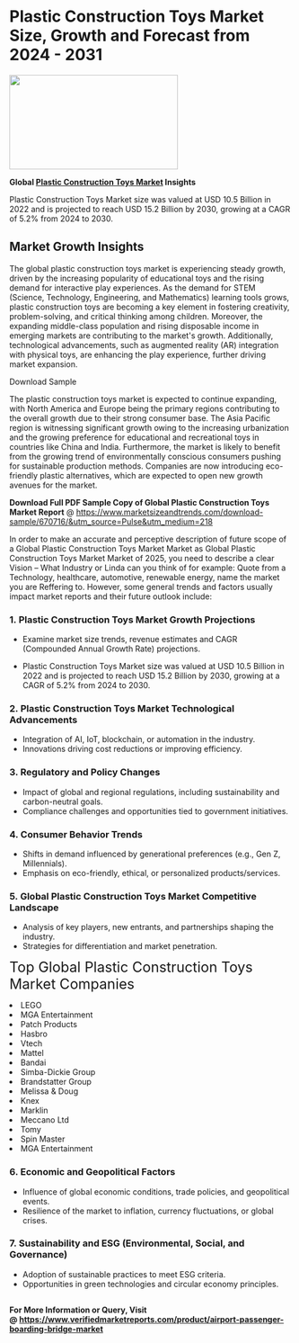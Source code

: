 <H1>Plastic Construction Toys Market Size, Growth and Forecast from 2024 - 2031</H1><img class="aligncenter size-medium wp-image-584254" src="https://thirdeyenews.in/wp-content/uploads/2024/09/Global-Market-Research-300x168.jpeg" alt="" width="300" height="168" /><p><strong>Global&nbsp;<a href="https://www.marketsizeandtrends.com/download-sample/670716/&amp;utm_source=Pulse&amp;utm_medium=218">Plastic Construction Toys Market</a> Insights</strong></p><p>Plastic Construction Toys Market size was valued at USD 10.5 Billion in 2022 and is projected to reach USD 15.2 Billion by 2030, growing at a CAGR of 5.2% from 2024 to 2030.</p><p><h2>Market Growth Insights</h2> <p>The global plastic construction toys market is experiencing steady growth, driven by the increasing popularity of educational toys and the rising demand for interactive play experiences. As the demand for STEM (Science, Technology, Engineering, and Mathematics) learning tools grows, plastic construction toys are becoming a key element in fostering creativity, problem-solving, and critical thinking among children. Moreover, the expanding middle-class population and rising disposable income in emerging markets are contributing to the market's growth. Additionally, technological advancements, such as augmented reality (AR) integration with physical toys, are enhancing the play experience, further driving market expansion.</p> <p>Download Sample</p> <p>The plastic construction toys market is expected to continue expanding, with North America and Europe being the primary regions contributing to the overall growth due to their strong consumer base. The Asia Pacific region is witnessing significant growth owing to the increasing urbanization and the growing preference for educational and recreational toys in countries like China and India. Furthermore, the market is likely to benefit from the growing trend of environmentally conscious consumers pushing for sustainable production methods. Companies are now introducing eco-friendly plastic alternatives, which are expected to open new growth avenues for the market.</p> <p></p><p><span class=""><strong>Download Full PDF Sample Copy of Global Plastic Construction Toys Market Report</strong> @ <a href="https://www.marketsizeandtrends.com/download-sample/670716/&amp;utm_source=Pulse&amp;utm_medium=218" target="_blank">https://www.marketsizeandtrends.com/download-sample/670716/&amp;utm_source=Pulse&amp;utm_medium=218</a></span></p><p>In order to make an accurate and perceptive description of future scope of a Global&nbsp;Plastic Construction Toys Market Market as Global&nbsp;Plastic Construction Toys Market Market of 2025, you need to describe a clear Vision &ndash; What Industry or Linda can you think of for example: Quote from a Technology, healthcare, automotive, renewable energy, name the market you are Reffering to. However, some general trends and factors usually impact market reports and their future outlook include:</p><h3>1.&nbsp;<strong>Plastic Construction Toys Market Growth Projections</strong></h3><ul><li>Examine market size trends, revenue estimates and CAGR (Compounded Annual Growth Rate) projections.</li><li><p>Plastic Construction Toys Market size was valued at USD 10.5 Billion in 2022 and is projected to reach USD 15.2 Billion by 2030, growing at a CAGR of 5.2% from 2024 to 2030.</p></li></ul><h3>2.&nbsp;<strong>Plastic Construction Toys Market Technological Advancements</strong></h3><ul><li>Integration of AI, IoT, blockchain, or automation in the industry.</li><li>Innovations driving cost reductions or improving efficiency.</li></ul><h3>3.&nbsp;<strong>Regulatory and Policy Changes</strong></h3><ul><li>Impact of global and regional regulations, including sustainability and carbon-neutral goals.</li><li>Compliance challenges and opportunities tied to government initiatives.</li></ul><h3>4.&nbsp;<strong>Consumer Behavior Trends</strong></h3><ul><li>Shifts in demand influenced by generational preferences (e.g., Gen Z, Millennials).</li><li>Emphasis on eco-friendly, ethical, or personalized products/services.</li></ul><h3>5.&nbsp;<strong>Global Plastic Construction Toys Market Competitive Landscape</strong></h3><ul><li>Analysis of key players, new entrants, and partnerships shaping the industry.</li><li>Strategies for differentiation and market penetration.</li></ul><p data-pm-slice="1 1 []"><span style="color: inherit; font-family: inherit; font-size: 25px;">Top Global Plastic Construction Toys Market Companies</span></p><div class="" data-test-id=""><p><li>LEGO</li><li> MGA Entertainment</li><li> Patch Products</li><li> Hasbro</li><li> Vtech</li><li> Mattel</li><li> Bandai</li><li> Simba-Dickie Group</li><li> Brandstatter Group</li><li> Melissa & Doug</li><li> Knex</li><li> Marklin</li><li> Meccano Ltd</li><li> Tomy</li><li> Spin Master</li><li> MGA Entertainment</li></p></div><h3>6.&nbsp;<strong>Economic and Geopolitical Factors</strong></h3><ul><li>Influence of global economic conditions, trade policies, and geopolitical events.</li><li>Resilience of the market to inflation, currency fluctuations, or global crises.</li></ul><h3>7.&nbsp;<strong>Sustainability and ESG (Environmental, Social, and Governance)</strong></h3><ul><li>Adoption of sustainable practices to meet ESG criteria.</li><li>Opportunities in green technologies and circular economy principles.</li></ul><h2><strong style="font-size: 14px;">For More Information or Query, Visit @&nbsp;</strong><a style="background-color: #ffffff; font-size: 14px;" href="https://www.marketsizeandtrends.com/report/plastic-construction-toys-market/" target="_blank">https://www.verifiedmarketreports.com/product/airport-passenger-boarding-bridge-market</a></h2>
